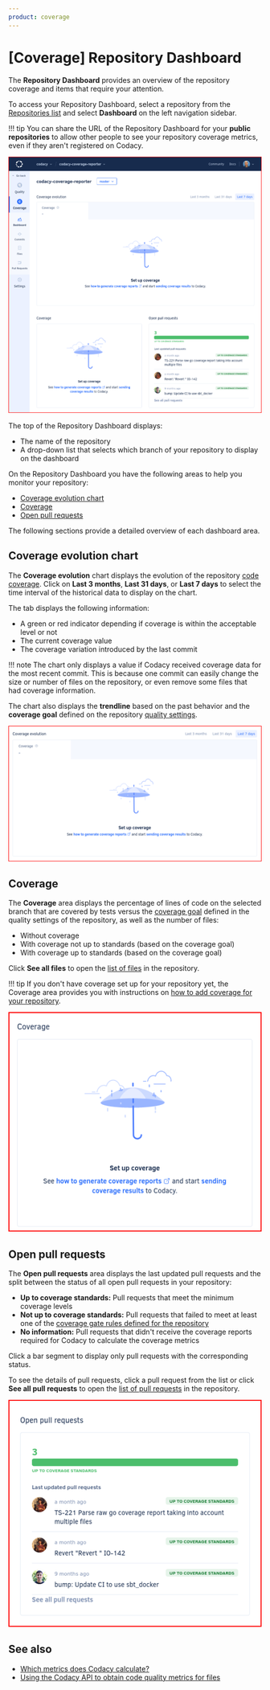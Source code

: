 ```yaml
---
product: coverage
---
```


# [Coverage] Repository Dashboard

The **Repository Dashboard** provides an overview of the repository coverage and items that require your attention.

To access your Repository Dashboard, select a repository from the [Repositories list](../../organizations/managing-repositories.md) and select **Dashboard** on the left navigation sidebar.

!!! tip
    You can share the URL of the Repository Dashboard for your **public repositories** to allow other people to see your repository coverage metrics, even if they aren't registered on Codacy.

![Repository Dashboard](images/repository-dashboard.png)<!--TODO Update-->

The top of the Repository Dashboard displays:

-   The name of the repository
-   A drop-down list that selects which branch of your repository to display on the dashboard

On the Repository Dashboard you have the following areas to help you monitor your repository:

-   [Coverage evolution chart](#coverage-evolution-chart)
-   [Coverage](#coverage)
-   [Open pull requests](#open-pull-requests)

The following sections provide a detailed overview of each dashboard area.

<!--NOTE
    Consider including this information later on
{% include-markdown "../../assets/includes/dashboard-api-report-note.md" %}
-->

## Coverage evolution chart

The **Coverage evolution** chart displays the evolution of the repository [code coverage](../../faq/code-analysis/which-metrics-does-codacy-calculate.md#code-coverage). Click on **Last 3 months**, **Last 31 days**, or **Last 7 days** to select the time interval of the historical data to display on the chart.

The tab displays the following information:

-   A green or red indicator depending if coverage is within the acceptable level or not
-   The current coverage value
-   The coverage variation introduced by the last commit

!!! note
    The chart only displays a value if Codacy received coverage data for the most recent commit. This is because one commit can <span class="skip-vale">easily</span> change the size or number of files on the repository, or even remove some files that had coverage information.

The chart also displays the **trendline** based on the past behavior and the **coverage goal** defined on the repository [quality settings](../../repositories-configure/adjusting-quality-settings.md).

![Quality evolution chart](images/repository-dashboard-coverage-evolution.png)<!--TODO Update-->

## Coverage

The **Coverage** area displays the percentage of lines of code on the selected branch that are covered by tests versus the [coverage goal](../../repositories-configure/adjusting-quality-settings.md#goals) defined in the quality settings of the repository, as well as the number of files:

-   Without coverage
-   With coverage not up to standards (based on the coverage goal)
-   With coverage up to standards (based on the coverage goal)

Click **See all files** to open the [list of files](files.md) in the repository.

!!! tip
    If you don't have coverage set up for your repository yet, the Coverage area provides you with instructions on [how to add coverage for your repository](../../coverage-reporter/index.md).

![Coverage](images/repository-dashboard-coverage.png)<!--TODO Update-->

## Open pull requests

The **Open pull requests** area displays the last updated pull requests and the split between the status of all open pull requests in your repository:

-   **Up to coverage standards:** Pull requests that meet the minimum coverage levels
-   **Not up to coverage standards:** Pull requests that failed to meet at least one of the [coverage gate rules defined for the repository](../../repositories-configure/adjusting-quality-settings.md#gates)
-   **No information:** Pull requests that didn't receive the coverage reports required for Codacy to calculate the coverage metrics

Click a bar segment to display only pull requests with the corresponding status.

To see the details of pull requests, click a pull request from the list or click **See all pull requests** to open the [list of pull requests](pull-requests.md) in the repository.

![Open pull requests](images/repository-dashboard-open-pull-requests.png)<!--TODO Update-->

## See also

-   [Which metrics does Codacy calculate?](../../faq/code-analysis/which-metrics-does-codacy-calculate.md)
-   [Using the Codacy API to obtain code quality metrics for files](../../codacy-api/examples/obtaining-code-quality-metrics-for-files.md)
